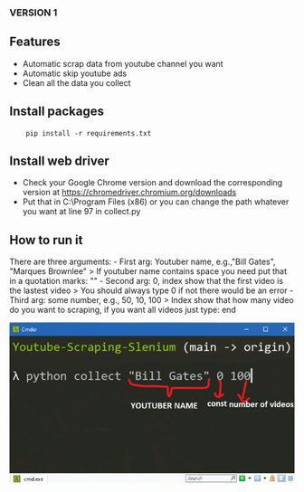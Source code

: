 ### VERSION 1
## Features
- Automatic scrap data from youtube channel you want
- Automatic skip youtube ads
- Clean all the data you collect
## Install packages
```
    pip install -r requirements.txt
```
## Install web driver
- Check your Google Chrome version and download the corresponding version at https://chromedriver.chromium.org/downloads
- Put that in C:\Program Files (x86) or you can change the path whatever you want at line 97 in collect.py

## How to run it
There are three arguments:
    - First arg: Youtuber name, e.g.,"Bill Gates", "Marques Brownlee"
        > If youtuber name contains space you need put that in a quotation marks: ""
    - Second arg: 0, index show that the first video is the lastest video
        > You should always type 0 if not there would be an error
    - Third arg: some number, e.g., 50, 10, 100
        > Index show that how many video do you want to scraping, if you want all videos just type: end
        
![Alt text](./images/howtouse.png?raw=true "Title")
